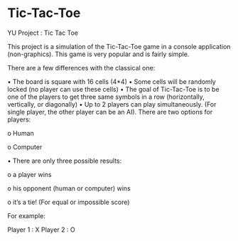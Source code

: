 # Tic-Tac-Toe
YU Project : Tic Tac Toe

This project is a simulation of the Tic-Tac-Toe game in a console
application (non-graphics). This game is very popular and is fairly simple.

There are a few differences with the classical one:

• The board is square with 16 cells (4*4)
• Some cells will be randomly locked (no player can use these cells)
• The goal of Tic-Tac-Toe is to be one of the players to get three same 
symbols in a row (horizontally, vertically, or diagonally)
• Up to 2 players can play simultaneously. (For single player, the other 
player can be an AI). There are two options for players:

o Human

o Computer

• There are only three possible results:

o a player wins

o his opponent (human or computer) wins 

o it’s a tie! (For equal or impossible score)

For example: 

Player 1 : X
Player 2 : O
